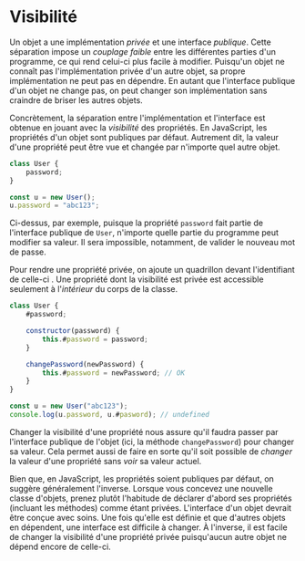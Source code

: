 # Visibilité

Un objet a une implémentation _privée_ et une interface _publique_.
Cette séparation impose un _couplage faible_ entre les différentes
parties d'un programme, ce qui rend celui-ci plus facile à modifier.
Puisqu'un objet ne connaît pas l'implémentation privée d'un autre objet,
sa propre implémentation ne peut pas en dépendre. En autant que
l'interface publique d'un objet ne change pas, on peut changer son
implémentation sans craindre de briser les autres objets.

Concrètement, la séparation entre l'implémentation et l'interface est
obtenue en jouant avec la _visibilité_ des propriétés. En JavaScript,
les propriétés d'un objet sont publiques par défaut. Autrement dit, la
valeur d'une propriété peut être vue et changée par n'importe quel autre
objet.

```js
class User {
    password;
}

const u = new User();
u.password = "abc123";
```

Ci-dessus, par exemple, puisque la propriété `password` fait partie de
l'interface publique de `User`, n'importe quelle partie du programme
peut modifier sa valeur. Il sera impossible, notamment, de valider le
nouveau mot de passe.

Pour rendre une propriété privée, on ajoute un quadrillon devant
l'identifiant de celle-ci . Une propriété dont la visibilité est privée
est accessible seulement à l'_intérieur_ du corps de la classe.

```js
class User {
    #password;

    constructor(password) {
        this.#password = password;
    }

    changePassword(newPassword) {
        this.#password = newPassword; // OK
    }
}

const u = new User("abc123");
console.log(u.password, u.#pasword); // undefined
```

Changer la visibilité d'une propriété nous assure qu'il faudra passer
par l'interface publique de l'objet (ici, la méthode `changePassword`)
pour changer sa valeur. Cela permet aussi de faire en sorte qu'il soit
possible de _changer_ la valeur d'une propriété sans _voir_ sa valeur
actuel.

Bien que, en JavaScript, les propriétés soient publiques par défaut, on
suggère généralement l'inverse. Lorsque vous concevez une nouvelle
classe d'objets, prenez plutôt l'habitude de déclarer d'abord ses
propriétés (incluant les méthodes) comme étant privées. L'interface d'un
objet devrait être conçue avec soins. Une fois qu'elle est définie et
que d'autres objets en dépendent, une interface est difficile à changer.
À l'inverse, il est facile de changer la visibilité d'une propriété
privée puisqu'aucun autre objet ne dépend encore de celle-ci.
